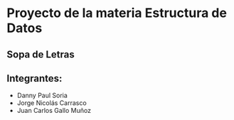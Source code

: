 # Proyecto de la materia Estructura de Datos 

## Sopa de Letras

## Integrantes:

* Danny Paul Soria
* Jorge Nicolás Carrasco
* Juan Carlos Gallo Muñoz

